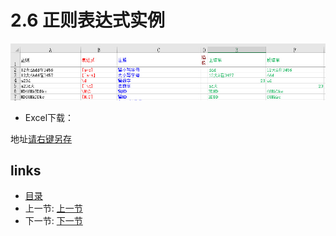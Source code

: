 # 2.6 正则表达式实例
![](images/2.6.jpg) 

- Excel下载：

地址[请右键另存](src/2.6.xls)

## links
  * [目录](<preface.md>)
  * 上一节: [上一节](<02.5.md>)
  * 下一节: [下一节](<03.0.md>)
